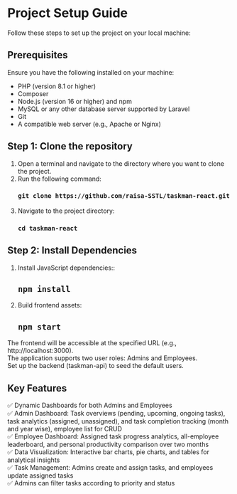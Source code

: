 # Project Setup Guide

Follow these steps to set up the project on your local machine:

## Prerequisites

Ensure you have the following installed on your machine:
* PHP (version 8.1 or higher)
* Composer
* Node.js (version 16 or higher) and npm
* MySQL or any other database server supported by Laravel
* Git
* A compatible web server (e.g., Apache or Nginx)

## Step 1: Clone the repository
1. Open a terminal and navigate to the directory where you want to clone the project.
2. Run the following command:
   ### `git clone https://github.com/raisa-SSTL/taskman-react.git`
3. Navigate to the project directory:
   ### `cd taskman-react`
## Step 2: Install Dependencies
1. Install JavaScript dependencies::
   ## `npm install`
2. Build frontend assets:
   ## `npm start`
   
The frontend will be accessible at the specified URL (e.g., http://localhost:3000).  
The application supports two user roles: Admins and Employees.  
Set up the backend (taskman-api) to seed the default users.

## Key Features
✅ Dynamic Dashboards for both Admins and Employees  
✅ Admin Dashboard: Task overviews (pending, upcoming, ongoing tasks), task analytics (assigned, unassigned), and task completion tracking (month and year wise), employee list for CRUD  
✅ Employee Dashboard: Assigned task progress analytics, all-employee leaderboard, and personal productivity comparison over two months  
✅ Data Visualization: Interactive bar charts, pie charts, and tables for analytical insights  
✅ Task Management: Admins create and assign tasks, and employees update assigned tasks  
✅ Admins can filter tasks according to priority and status





